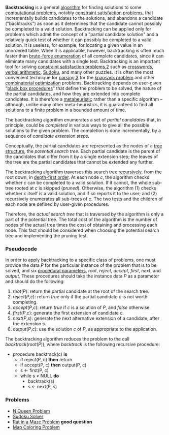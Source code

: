 **Backtracking** is a general [algorithm](https://en.wikipedia.org/wiki/Algorithm "Algorithm") for finding solutions to some [computational problems](https://en.wikipedia.org/wiki/Computational_problem "Computational problem"), notably [constraint satisfaction problems](https://en.wikipedia.org/wiki/Constraint_satisfaction_problem "Constraint satisfaction problem"), that incrementally builds candidates to the solutions, and abandons a candidate ("backtracks") as soon as it determines that the candidate cannot possibly be completed to a valid solution.
Backtracking can be applied only for problems which admit the concept of a "partial candidate solution" and a relatively quick test of whether it can possibly be completed to a valid solution. It is useless, for example, for locating a given value in an unordered table. When it is applicable, however, backtracking is often much faster than [brute-force enumeration](https://en.wikipedia.org/wiki/Brute-force_search "Brute-force search") of all complete candidates, since it can eliminate many candidates with a single test.
Backtracking is an important tool for solving [constraint satisfaction problems](https://en.wikipedia.org/wiki/Constraint_satisfaction_problem "Constraint satisfaction problem"),[2](https://en.wikipedia.org/wiki/Backtracking#cite_note-BiereHeule2009-2) such as [crosswords](https://en.wikipedia.org/wiki/Crosswords "Crosswords"), [verbal arithmetic](https://en.wikipedia.org/wiki/Verbal_arithmetic "Verbal arithmetic"), [Sudoku](https://en.wikipedia.org/wiki/Algorithmics_of_sudoku "Algorithmics of sudoku"), and many other puzzles. It is often the most convenient technique for [parsing](https://en.wikipedia.org/wiki/Parsing "Parsing"),[3](https://en.wikipedia.org/wiki/Backtracking#cite_note-Watson2017-3) for the [knapsack problem](https://en.wikipedia.org/wiki/Knapsack_problem "Knapsack problem") and other [combinatorial optimization](https://en.wikipedia.org/wiki/Combinatorial_optimization "Combinatorial optimization") problems.
Backtracking depends on user-given "[black box procedures](https://en.wikipedia.org/wiki/Procedural_parameter "Procedural parameter")" that define the problem to be solved, the nature of the partial candidates, and how they are extended into complete candidates. It is therefore a [metaheuristic](https://en.wikipedia.org/wiki/Metaheuristic "Metaheuristic") rather than a specific algorithm – although, unlike many other meta-heuristics, it is guaranteed to find all solutions to a finite problem in a bounded amount of time.

The backtracking algorithm enumerates a set of _partial candidates_ that, in principle, could be _completed_ in various ways to give all the possible solutions to the given problem. The completion is done incrementally, by a sequence of _candidate extension steps._

Conceptually, the partial candidates are represented as the nodes of a [tree structure](https://en.wikipedia.org/wiki/Tree_structure "Tree structure"), the _potential search tree._ Each partial candidate is the parent of the candidates that differ from it by a single extension step; the leaves of the tree are the partial candidates that cannot be extended any further.

The backtracking algorithm traverses this search tree [recursively](https://en.wikipedia.org/wiki/Recursion_(computer_science) "Recursion (computer science)"), from the root down, in [depth-first order](https://en.wikipedia.org/wiki/Depth-first_search "Depth-first search"). At each node _c_, the algorithm checks whether _c_ can be completed to a valid solution. If it cannot, the whole sub-tree rooted at _c_ is skipped (_pruned_). Otherwise, the algorithm (1) checks whether _c_ itself is a valid solution, and if so reports it to the user; and (2) recursively enumerates all sub-trees of _c_. The two tests and the children of each node are defined by user-given procedures.

Therefore, the _actual search tree_ that is traversed by the algorithm is only a part of the potential tree. The total cost of the algorithm is the number of nodes of the actual tree times the cost of obtaining and processing each node. This fact should be considered when choosing the potential search tree and implementing the pruning test.

### Pseudocode

In order to apply backtracking to a specific class of problems, one must provide the data _P_ for the particular instance of the problem that is to be solved, and six [procedural parameters](https://en.wikipedia.org/wiki/Procedural_parameter "Procedural parameter"), _root_, _reject_, _accept_, _first_, _next_, and _output_. These procedures should take the instance data _P_ as a parameter and should do the following:

1.  _root_(_P_): return the partial candidate at the root of the search tree.
2.  _reject_(_P_,_c_): return _true_ only if the partial candidate _c_ is not worth completing.
3.  _accept_(_P_,_c_): return _true_ if _c_ is a solution of _P_, and _false_ otherwise.
4.  _first_(_P_,_c_): generate the first extension of candidate _c_.
5.  _next_(_P_,_s_): generate the next alternative extension of a candidate, after the extension _s_.
6.  _output_(_P_,_c_): use the solution _c_ of _P_, as appropriate to the application.

The backtracking algorithm reduces the problem to the call _backtrack_(_root_(_P_)), where _backtrack_ is the following recursive procedure:

- procedure backtrack(c) **is**
	- if reject(P, c) **then** return
	- if accept(P, c) **then** output(P, c)
	- s ← first(P, c)
	- while s ≠ NULL **do**
		- backtrack(s)
		- s ← next(P, s)
		
### Problems
- [N Queen Problem](https://leetcode.com/problems/n-queens/)
- [Sudoku Solver](https://leetcode.com/problems/sudoku-solver/)
- [Rat in a Maze Problem](https://practice.geeksforgeeks.org/problems/rat-in-a-maze-problem) **good question**
- [Map Coloring Problem](https://www.codingninjas.com/codestudio/problems/981273)